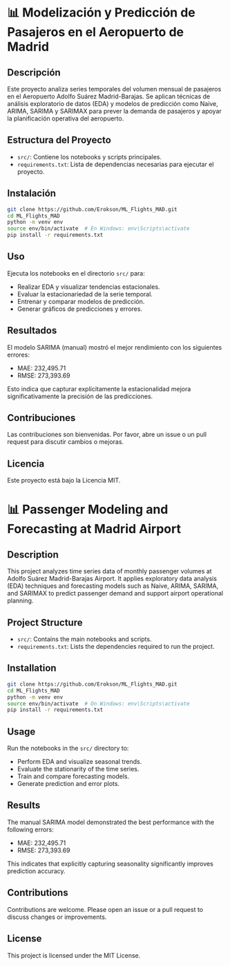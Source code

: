 
# 📊 Modelización y Predicción de Pasajeros en el Aeropuerto de Madrid

## Descripción

Este proyecto analiza series temporales del volumen mensual de pasajeros en el Aeropuerto Adolfo Suárez Madrid-Barajas. Se aplican técnicas de análisis exploratorio de datos (EDA) y modelos de predicción como Naive, ARIMA, SARIMA y SARIMAX para prever la demanda de pasajeros y apoyar la planificación operativa del aeropuerto.

## Estructura del Proyecto

- `src/`: Contiene los notebooks y scripts principales.
- `requirements.txt`: Lista de dependencias necesarias para ejecutar el proyecto.

## Instalación

```bash
git clone https://github.com/Erokson/ML_Flights_MAD.git
cd ML_Flights_MAD
python -m venv env
source env/bin/activate  # En Windows: env\Scripts\activate
pip install -r requirements.txt
```

## Uso

Ejecuta los notebooks en el directorio `src/` para:

- Realizar EDA y visualizar tendencias estacionales.
- Evaluar la estacionariedad de la serie temporal.
- Entrenar y comparar modelos de predicción.
- Generar gráficos de predicciones y errores.

## Resultados

El modelo SARIMA (manual) mostró el mejor rendimiento con los siguientes errores:

- MAE: 232,495.71
- RMSE: 273,393.69

Esto indica que capturar explícitamente la estacionalidad mejora significativamente la precisión de las predicciones.

## Contribuciones

Las contribuciones son bienvenidas. Por favor, abre un issue o un pull request para discutir cambios o mejoras.

## Licencia

Este proyecto está bajo la Licencia MIT.


# 📊 Passenger Modeling and Forecasting at Madrid Airport

## Description

This project analyzes time series data of monthly passenger volumes at Adolfo Suárez Madrid-Barajas Airport. It applies exploratory data analysis (EDA) techniques and forecasting models such as Naive, ARIMA, SARIMA, and SARIMAX to predict passenger demand and support airport operational planning.

## Project Structure

- `src/`: Contains the main notebooks and scripts.
- `requirements.txt`: Lists the dependencies required to run the project.

## Installation

```bash
git clone https://github.com/Erokson/ML_Flights_MAD.git
cd ML_Flights_MAD
python -m venv env
source env/bin/activate  # On Windows: env\Scripts\activate
pip install -r requirements.txt
```

## Usage

Run the notebooks in the `src/` directory to:

- Perform EDA and visualize seasonal trends.
- Evaluate the stationarity of the time series.
- Train and compare forecasting models.
- Generate prediction and error plots.

## Results

The manual SARIMA model demonstrated the best performance with the following errors:

- MAE: 232,495.71
- RMSE: 273,393.69

This indicates that explicitly capturing seasonality significantly improves prediction accuracy.

## Contributions

Contributions are welcome. Please open an issue or a pull request to discuss changes or improvements.

## License

This project is licensed under the MIT License.
